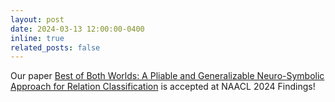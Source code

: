 ```yaml
---
layout: post
date: 2024-03-13 12:00:00-0400
inline: true
related_posts: false
---
```


Our paper [Best of Both Worlds: A Pliable and Generalizable Neuro-Symbolic Approach for Relation Classification](https://arxiv.org/abs/2403.03305) is accepted at NAACL 2024 Findings!
